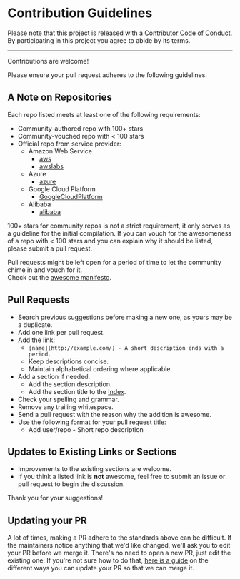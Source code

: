# Contribution Guidelines

Please note that this project is released with a
[Contributor Code of Conduct](code-of-conduct.md). By participating in this
project you agree to abide by its terms.

---
Contributions are welcome!

Please ensure your pull request adheres to the following guidelines.

## A Note on Repositories

Each repo listed meets at least one of the following requirements:

* Community-authored repo with 100+ stars
* Community-vouched repo with < 100 stars
* Official repo from service provider:
  * Amazon Web Service
    * [aws](https://github.com/aws) 
    * [awslabs](https://github.com/awslabs)
  * Azure
    * [azure](https://github.com/orgs/Azure)
  * Google Cloud Platform
    * [GoogleCloudPlatform](https://github.com/GoogleCloudPlatform)
  * Alibaba
    * [alibaba](https://github.com/alibaba)   

100+ stars for community repos is not a strict requirement, it only serves as a guideline for the initial compilation.  If you can vouch for the awesomeness of a repo with < 100 stars and you can explain why it should be listed, please submit a pull request.

Pull requests might be left open for a period of time to let the community chime in and vouch for it.  
Check out the [awesome manifesto](https://github.com/sindresorhus/awesome/blob/master/awesome.md).

## Pull Requests

* Search previous suggestions before making a new one, as yours may be a duplicate.
* Add one link per pull request.
* Add the link:
    * `[name](http://example.com/) - A short description ends with a period.`
    * Keep descriptions concise.
    * Maintain alphabetical ordering where applicable.
* Add a section if needed.
    * Add the section description.
    * Add the section title to the [Index](https://github.com/noovolari/awesome-cloudops#index).
* Check your spelling and grammar.
* Remove any trailing whitespace.
* Send a pull request with the reason why the addition is awesome.
* Use the following format for your pull request title:
    * Add user/repo - Short repo description

## Updates to Existing Links or Sections

* Improvements to the existing sections are welcome.
* If you think a listed link is **not** awesome, feel free to submit an issue or pull request to begin the discussion.

Thank you for your suggestions!
## Updating your PR

A lot of times, making a PR adhere to the standards above can be difficult.
If the maintainers notice anything that we'd like changed, we'll ask you to
edit your PR before we merge it. There's no need to open a new PR, just edit
the existing one. If you're not sure how to do that,
[here is a guide](https://github.com/RichardLitt/knowledge/blob/master/github/amending-a-commit-guide.md)
on the different ways you can update your PR so that we can merge it.
